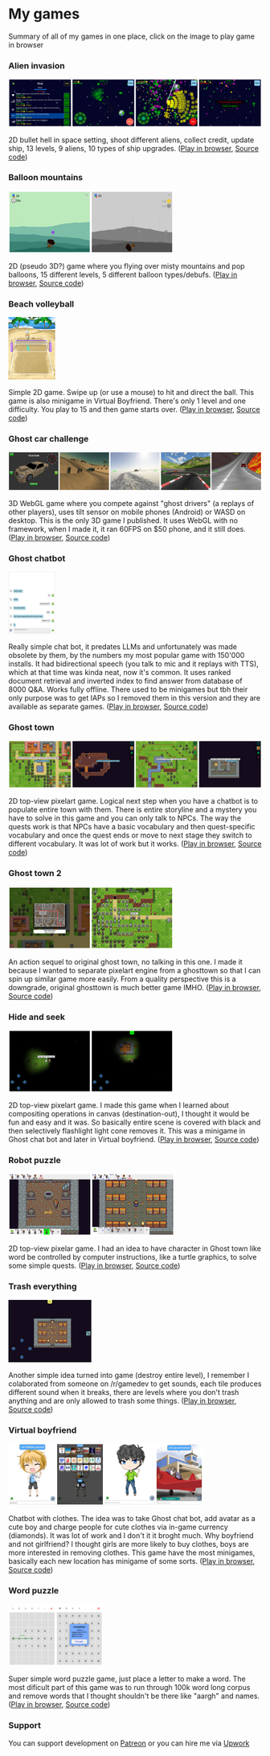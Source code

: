 # My games

Summary of all of my games in one place, click on the image to play game in browser

### Alien invasion ###
[<img src="image/alien_invasion.png">](https://dvhx.github.io/game-alien-invasion/)

2D bullet hell in space setting, shoot different aliens, collect credit, update ship, 13 levels, 9 aliens, 10 types of ship upgrades. 
([Play in browser](https://dvhx.github.io/game-alien-invasion/), [Source code](https://github.com/dvhx/game-alien-invasion))

### Balloon mountains ###
[<img src="image/balloon_mountains.png">](https://github.com/dvhx/game-balloon-mountains)

2D (pseudo 3D?) game where you flying over misty mountains and pop balloons, 15 different levels, 5 different balloon types/debufs. 
([Play in browser](https://github.com/dvhx/game-balloon-mountains), [Source code](https://github.com/dvhx/game-balloon-mountains))

### Beach volleyball ###
[<img src="image/beach_volleyball.png">](https://github.com/dvhx/game-beach-volleyball)

Simple 2D game. Swipe up (or use a mouse) to hit and direct the ball. This game is also minigame in Virtual Boyfriend. There's only 1 level and one difficulty. You play to 15 and then game starts over. 
([Play in browser](https://github.com/dvhx/game-beach-volleyball), [Source code](https://github.com/dvhx/game-beach-volleyball))

### Ghost car challenge ###
[<img src="image/ghost_car_challenge.png">](https://github.com/dvhx/game-ghost-car-challenge)

3D WebGL game where you compete against "ghost drivers" (a replays of other players), uses tilt sensor on mobile phones (Android) or WASD on desktop. This is the only 3D game I published. It uses WebGL with no framework, when I made it, it ran 60FPS on $50 phone, and it still does.
([Play in browser](https://github.com/dvhx/game-ghost-car-challenge), [Source code](https://github.com/dvhx/game-ghost-car-challenge))

### Ghost chatbot ###
[<img src="image/ghost_chat_bot.png">](https://github.com/dvhx/game-ghost-chatbot)

Really simple chat bot, it predates LLMs and unfortunately was made obsolete by them, by the numbers my most popular game with 150'000 installs. It had bidirectional speech (you talk to mic and it replays with TTS), which at that time was kinda neat, now it's common. It uses ranked document retrieval and inverted index to find answer from database of 8000 Q&A. Works fully offline. There used to be minigames but tbh their only purpose was to get IAPs so I removed them in this version and they are available as separate games.
([Play in browser](https://github.com/dvhx/game-ghost-chatbot), [Source code](https://github.com/dvhx/game-ghost-chat-bot))

### Ghost town ###
[<img src="image/ghosttown.png">](https://github.com/dvhx/game-ghost-town)

2D top-view pixelart game. Logical next step when you have a chatbot is to populate entire town with them. There is entire storyline and a mystery you have to solve in this game and you can only talk to NPCs. The way the quests work is that NPCs have a basic vocabulary and then quest-specific vocabulary and once the quest ends or move to next stage they switch to different vocabulary. It was lot of work but it works.
([Play in browser](https://github.com/dvhx/game-ghost-town), [Source code](https://github.com/dvhx/game-ghost-town))

### Ghost town 2 ###
[<img src="image/ghosttown2.png">](https://github.com/dvhx/game-ghost-town-2)

An action sequel to original ghost town, no talking in this one. I made it because I wanted to separate pixelart engine from a ghosttown so that I can spin up similar game more easily. From a quality perspective this is a downgrade, original ghosttown is much better game IMHO.
([Play in browser](https://github.com/dvhx/game-ghost-town-2), [Source code](https://github.com/dvhx/game-ghost-town2))

### Hide and seek ###
[<img src="image/hide_and_seek.png">](https://github.com/dvhx/game-hide-and-seek)

2D top-view pixelart game. I made this game when I learned about compositing operations in canvas (destination-out), I thought it would be fun and easy and it was. So basically entire scene is covered with black and then selectively flashlight light cone removes it. This was a minigame in Ghost chat bot and later in Virtual boyfriend.
([Play in browser](https://github.com/dvhx/game-hide-and-seek), [Source code](https://github.com/dvhx/game-hide-and-seek))

### Robot puzzle ###
[<img src="image/robot_puzzle.png">](https://github.com/dvhx/game-robot-puzzle)

2D top-view pixelar game. I had an idea to have character in Ghost town like word be controlled by computer instructions, like a turtle graphics, to solve some simple quests.
([Play in browser](https://github.com/dvhx/game-robot-puzzle), [Source code](https://github.com/dvhx/game-robot-puzzle))

### Trash everything ###
[<img src="image/trash_everything.png">](https://github.com/dvhx/game-trash-everything)

Another simple idea turned into game (destroy entire level), I remember I colaborated from someone on /r/gamedev to get sounds, each tile produces different sound when it breaks, there are levels where you don't trash anything and are only allowed to trash some things. 
([Play in browser](https://github.com/dvhx/game-trash-everything), [Source code](https://github.com/dvhx/game-trash-everything))

### Virtual boyfriend ###
[<img src="image/virtual_boyfriend.png">](https://github.com/dvhx/game-virtual-boyfriend)

Chatbot with clothes. The idea was to take Ghost chat bot, add avatar as a cute boy and charge people for cute clothes via in-game currency (diamonds). It was lot of work and I don't it it broght much. Why boyfriend and not girlfriend? I thought girls are more likely to buy clothes, boys are more interested in removing clothes. This game have the most minigames, basically each new location has minigame of some sorts.
([Play in browser](https://github.com/dvhx/game-virtual-boyfriend), [Source code](https://github.com/dvhx/game-virtual-boyfriend))

### Word puzzle ###
[<img src="image/word_puzzle.png">](https://github.com/dvhx/game-word-puzzle)

Super simple word puzzle game, just place a letter to make a word. The most dificult part of this game was to run through 100k word long corpus and remove words that I thought shouldn't be there like "aargh" and names.
([Play in browser](https://github.com/dvhx/game-word-puzzle), [Source code](https://github.com/dvhx/game-word-puzzle))

### Support

You can support development on [Patreon](https://www.patreon.com/DusanHalicky) or you can hire me via [Upwork](https://www.upwork.com/freelancers/~013b4c3d6e772fdb01)
